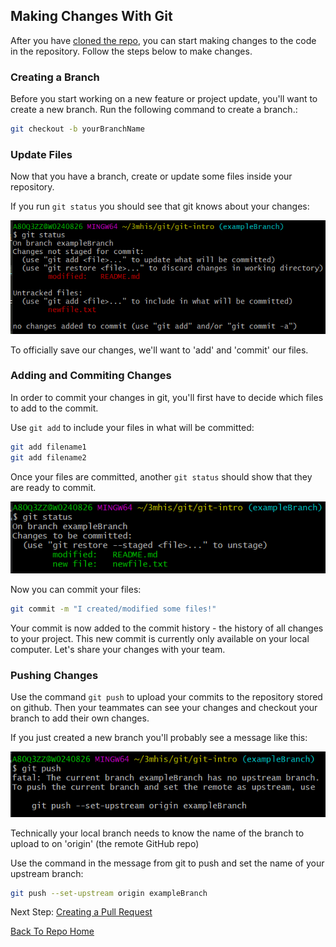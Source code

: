 ## Making Changes With Git

After you have [cloned the repo](README.md), you can start making changes to the code in the repository. Follow the steps below to make changes.

### Creating a Branch

Before you start working on a new feature or project update, you'll want to create a new branch. Run the following command to create a branch.:

```bash
git checkout -b yourBranchName
```

### Update Files

Now that you have a branch, create or update some files inside your repository.

If you run `git status` you should see that git knows about your changes:

![Modified Files](assets/images/modify-files.png)

To officially save our changes, we'll want to 'add' and 'commit' our files.

### Adding and Commiting Changes

In order to commit your changes in git, you'll first have to decide which files to add to the commit.

Use `git add` to include your files in what will be committed:

```bash
git add filename1
git add filename2
```

Once your files are committed, another `git status` should show that they are ready to commit.

![Added Files](/assets/images/added-files.png)

Now you can commit your files:

```bash
git commit -m "I created/modified some files!"
```

Your commit is now added to the commit history - the history of all changes to your project. This new commit is currently only available on your local computer. Let's share your changes with your team.

### Pushing Changes

Use the command `git push` to upload your commits to the repository stored on github. Then your teammates can see your changes and checkout your branch to add their own changes.

If you just created a new branch you'll probably see a message like this:

![No Upstream Branch](/assets/images/no-upstream.png)

Technically your local branch needs to know the name of the branch to upload to on 'origin' (the remote GitHub repo)

Use the command in the message from git to push and set the name of your upstream branch:

```bash
git push --set-upstream origin exampleBranch
```

Next Step: [Creating a Pull Request](CreatingAPullRequest.md)

[Back To Repo Home](https://github.com/pclarke2mmm/git-intro)

